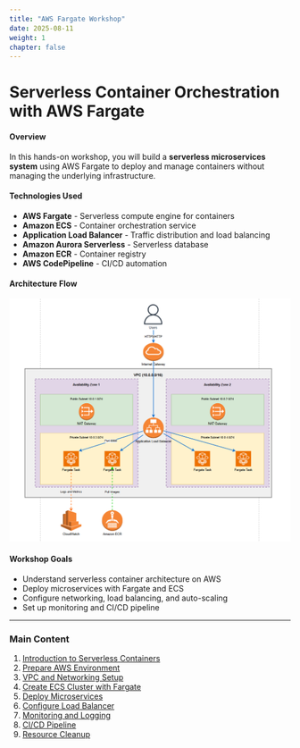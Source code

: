 ```yaml
---
title: "AWS Fargate Workshop"
date: 2025-08-11
weight: 1
chapter: false
---
```


# Serverless Container Orchestration with AWS Fargate
#### Overview

In this hands-on workshop, you will build a **serverless microservices system** using AWS Fargate to deploy and manage containers without managing the underlying infrastructure.

#### Technologies Used

- **AWS Fargate** - Serverless compute engine for containers
- **Amazon ECS** - Container orchestration service
- **Application Load Balancer** - Traffic distribution and load balancing
- **Amazon Aurora Serverless** - Serverless database
- **Amazon ECR** - Container registry
- **AWS CodePipeline** - CI/CD automation

#### Architecture Flow

![Fargate Architecture](images/00/0000.png?featherlight=false&width=90pc)

#### Workshop Goals

- Understand serverless container architecture on AWS
- Deploy microservices with Fargate and ECS
- Configure networking, load balancing, and auto-scaling
- Set up monitoring and CI/CD pipeline

---
### Main Content

1. [Introduction to Serverless Containers](1-introduction/)
2. [Prepare AWS Environment](2-prerequisites/)
3. [VPC and Networking Setup](3-VPC%20and%20Networking%20Setup/)
4. [Create ECS Cluster with Fargate](4-Create%20ECS%20Cluster%20with%20Fargate/)
5. [Deploy Microservices](5-Deploying%20Microservices/)
6. [Configure Load Balancer](6-load-balancer/)
7. [Monitoring and Logging](7-monitoring/)
8. [CI/CD Pipeline](8-cicd/)
9. [Resource Cleanup](9-cleanup/)
